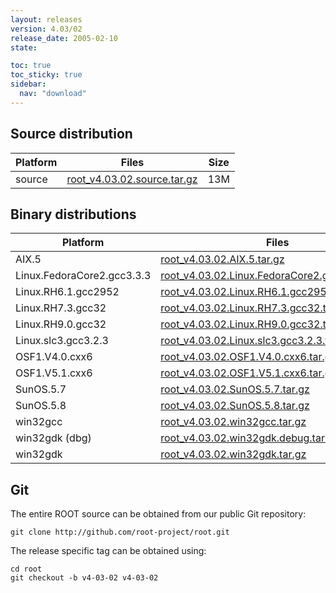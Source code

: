 ```yaml
---
layout: releases
version: 4.03/02
release_date: 2005-02-10
state:

toc: true
toc_sticky: true
sidebar:
  nav: "download"
---
```



## Source distribution

| Platform       | Files | Size |
|-----------|-------|-----|
| source | [root_v4.03.02.source.tar.gz](https://root.cern.ch/download/root_v4.03.02.source.tar.gz) |  13M |


## Binary distributions

| Platform       | Files | Size |
|-----------|-------|-----|
| AIX.5 | [root_v4.03.02.AIX.5.tar.gz](https://root.cern.ch/download/root_v4.03.02.AIX.5.tar.gz) |  25M |
| Linux.FedoraCore2.gcc3.3.3 | [root_v4.03.02.Linux.FedoraCore2.gcc3.3.3.tar.gz](https://root.cern.ch/download/root_v4.03.02.Linux.FedoraCore2.gcc3.3.3.tar.gz) |  21M |
| Linux.RH6.1.gcc2952 | [root_v4.03.02.Linux.RH6.1.gcc2952.tar.gz](https://root.cern.ch/download/root_v4.03.02.Linux.RH6.1.gcc2952.tar.gz) |  20M |
| Linux.RH7.3.gcc32 | [root_v4.03.02.Linux.RH7.3.gcc32.tar.gz](https://root.cern.ch/download/root_v4.03.02.Linux.RH7.3.gcc32.tar.gz) |  23M |
| Linux.RH9.0.gcc32 | [root_v4.03.02.Linux.RH9.0.gcc32.tar.gz](https://root.cern.ch/download/root_v4.03.02.Linux.RH9.0.gcc32.tar.gz) |  20M |
| Linux.slc3.gcc3.2.3 | [root_v4.03.02.Linux.slc3.gcc3.2.3.tar.gz](https://root.cern.ch/download/root_v4.03.02.Linux.slc3.gcc3.2.3.tar.gz) |  18M |
| OSF1.V4.0.cxx6 | [root_v4.03.02.OSF1.V4.0.cxx6.tar.gz](https://root.cern.ch/download/root_v4.03.02.OSF1.V4.0.cxx6.tar.gz) |  22M |
| OSF1.V5.1.cxx6 | [root_v4.03.02.OSF1.V5.1.cxx6.tar.gz](https://root.cern.ch/download/root_v4.03.02.OSF1.V5.1.cxx6.tar.gz) |  24M |
| SunOS.5.7 | [root_v4.03.02.SunOS.5.7.tar.gz](https://root.cern.ch/download/root_v4.03.02.SunOS.5.7.tar.gz) |  26M |
| SunOS.5.8 | [root_v4.03.02.SunOS.5.8.tar.gz](https://root.cern.ch/download/root_v4.03.02.SunOS.5.8.tar.gz) |  24M |
| win32gcc | [root_v4.03.02.win32gcc.tar.gz](https://root.cern.ch/download/root_v4.03.02.win32gcc.tar.gz) |  25M |
| win32gdk (dbg) | [root_v4.03.02.win32gdk.debug.tar.gz](https://root.cern.ch/download/root_v4.03.02.win32gdk.debug.tar.gz) |  36M |
| win32gdk | [root_v4.03.02.win32gdk.tar.gz](https://root.cern.ch/download/root_v4.03.02.win32gdk.tar.gz) |  23M |


## Git
The entire ROOT source can be obtained from our public Git repository:

~~~
git clone http://github.com/root-project/root.git
~~~
The release specific tag can be obtained using:
~~~
cd root
git checkout -b v4-03-02 v4-03-02
~~~

